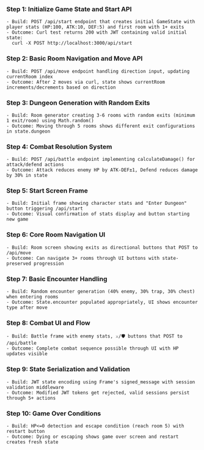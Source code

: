 ### Step 1: Initialize Game State and Start API
```text
- Build: POST /api/start endpoint that creates initial GameState with player stats (HP:100, ATK:10, DEF:5) and first room with 1+ exits
- Outcome: Curl test returns 200 with JWT containing valid initial state:
  curl -X POST http://localhost:3000/api/start
```

### Step 2: Basic Room Navigation and Move API
```text
- Build: POST /api/move endpoint handling direction input, updating currentRoom index
- Outcome: After 2 moves via curl, state shows currentRoom increments/decrements based on direction
```

### Step 3: Dungeon Generation with Random Exits
```text
- Build: Room generator creating 3-6 rooms with random exits (minimum 1 exit/room) using Math.random()
- Outcome: Moving through 5 rooms shows different exit configurations in state.dungeon
```

### Step 4: Combat Resolution System
```text
- Build: POST /api/battle endpoint implementing calculateDamage() for attack/defend actions
- Outcome: Attack reduces enemy HP by ATK-DEF±1, Defend reduces damage by 30% in state
```

### Step 5: Start Screen Frame
```text
- Build: Initial frame showing character stats and "Enter Dungeon" button triggering /api/start
- Outcome: Visual confirmation of stats display and button starting new game
```

### Step 6: Core Room Navigation UI
```text
- Build: Room screen showing exits as directional buttons that POST to /api/move
- Outcome: Can navigate 3+ rooms through UI buttons with state-preserved progression
```

### Step 7: Basic Encounter Handling
```text
- Build: Random encounter generation (40% enemy, 30% trap, 30% chest) when entering rooms
- Outcome: State.encounter populated appropriately, UI shows encounter type after move
```

### Step 8: Combat UI and Flow
```text
- Build: Battle frame with enemy stats, ⚔️/🛡 buttons that POST to /api/battle
- Outcome: Complete combat sequence possible through UI with HP updates visible
```

### Step 9: State Serialization and Validation
```text
- Build: JWT state encoding using Frame's signed_message with session validation middleware
- Outcome: Modified JWT tokens get rejected, valid sessions persist through 5+ actions
```

### Step 10: Game Over Conditions
```text
- Build: HP<=0 detection and escape condition (reach room 5) with restart button
- Outcome: Dying or escaping shows game over screen and restart creates fresh state
```